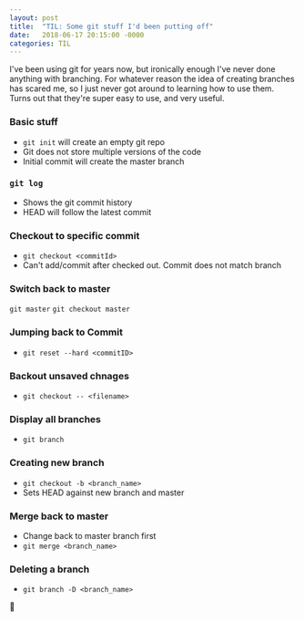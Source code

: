 ```yaml
---
layout: post
title:  "TIL: Some git stuff I'd been putting off"
date:   2018-06-17 20:15:00 -0000
categories: TIL
---
```

I've been using git for years now, but ironically enough I've never done anything with branching. For whatever reason the idea of creating branches has scared me, so I just never got around to learning how to use them. Turns out that they're super easy to use, and very useful.

### Basic stuff
- `git init` will create an empty git repo
- Git does not store multiple versions of the code
- Initial commit will create the master branch

### `git log`
- Shows the git commit history
- HEAD will follow the latest commit

### Checkout to specific commit
- `git checkout <commitId>`
- Can't add/commit after checked out. Commit does not match branch

### Switch back to master
`git master`
`git checkout master`

### Jumping back to Commit
- `git reset --hard <commitID>`

### Backout unsaved chnages
- `git checkout -- <filename>`

### Display all branches
- `git branch`

### Creating new branch
- `git checkout -b <branch_name>`
- Sets HEAD against new branch and master

### Merge back to master
- Change back to master branch first
- `git merge <branch_name>`

### Deleting a branch
- `git branch -D <branch_name>`

💚
